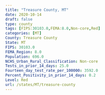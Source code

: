 ```yaml
---
title: "Treasure County, MT"
date: 2020-10-14
draft: false
type: county
tags: [FIPS:30103.0,FEMA:8.0,Non-core,Red]
categories: [MT]
County: Treasure County
State: MT
FIPS: 30103.0
FEMA_Region: 8.0
Population: 696.0
NCHS_Urban_Rural_Classification: Non-core
Tests_in_prior_14_days: 25.0
Fourteen_day_test_rate_per_100000: 3592.0
Percent_Positivity_in_prior_14_days: 0.2
Level: Red
url: /states/MT/treasure-county
---
```



